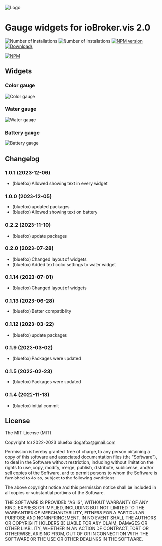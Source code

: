 ![Logo](admin/vis-2-widgets-gauges.png)
# Gauge widgets for ioBroker.vis 2.0

![Number of Installations](http://iobroker.live/badges/vis-2-widgets-gauges-installed.svg) ![Number of Installations](http://iobroker.live/badges/vis-2-widgets-gauges-stable.svg) [![NPM version](http://img.shields.io/npm/v/iobroker.vis-2-widgets-gauges.svg)](https://www.npmjs.com/package/iobroker.vis-2-widgets-gauges)
[![Downloads](https://img.shields.io/npm/dm/iobroker.vis-2-widgets-gauges.svg)](https://www.npmjs.com/package/iobroker.vis-2-widgets-gauges)

[![NPM](https://nodei.co/npm/iobroker.vis-2-widgets-gauges.png?downloads=true)](https://nodei.co/npm/iobroker.vis-2-widgets-gauges/)

## Widgets
### Color gauge
![Color gauge](img/color-gauge.png)

### Water gauge
![Water gauge](img/water-gauge.png)

### Battery gauge
![Battery gauge](img/battery-gauge.png)

<!--
    Placeholder for the next version (at the beginning of the line):
    ### **WORK IN PROGRESS**
-->
## Changelog
### 1.0.1 (2023-12-06)
* (bluefox) Allowed showing text in every widget

### 1.0.0 (2023-12-05)
* (bluefox) updated packages
* (bluefox) Allowed showing text on battery

### 0.2.2 (2023-11-10)
* (bluefox) update packages

### 0.2.0 (2023-07-28)
* (bluefox) Changed layout of widgets
* (bluefox) Added text color settings to water widget

### 0.1.14 (2023-07-01)
* (bluefox) Changed layout of widgets

### 0.1.13 (2023-06-28)
* (bluefox) Better compatibility

### 0.1.12 (2023-03-22)
* (bluefox) update packages

### 0.1.9 (2023-03-02)
* (bluefox) Packages were updated

### 0.1.5 (2023-02-23)
* (bluefox) Packages were updated

### 0.1.4 (2022-11-13)
* (bluefox) initial commit

## License
The MIT License (MIT)

Copyright (c) 2022-2023 bluefox <dogafox@gmail.com>

Permission is hereby granted, free of charge, to any person obtaining a copy
of this software and associated documentation files (the "Software"), to deal
in the Software without restriction, including without limitation the rights
to use, copy, modify, merge, publish, distribute, sublicense, and/or sell
copies of the Software, and to permit persons to whom the Software is
furnished to do so, subject to the following conditions:

The above copyright notice and this permission notice shall be included in
all copies or substantial portions of the Software.

THE SOFTWARE IS PROVIDED "AS IS", WITHOUT WARRANTY OF ANY KIND, EXPRESS OR
IMPLIED, INCLUDING BUT NOT LIMITED TO THE WARRANTIES OF MERCHANTABILITY,
FITNESS FOR A PARTICULAR PURPOSE AND NONINFRINGEMENT. IN NO EVENT SHALL THE
AUTHORS OR COPYRIGHT HOLDERS BE LIABLE FOR ANY CLAIM, DAMAGES OR OTHER
LIABILITY, WHETHER IN AN ACTION OF CONTRACT, TORT OR OTHERWISE, ARISING FROM,
OUT OF OR IN CONNECTION WITH THE SOFTWARE OR THE USE OR OTHER DEALINGS IN
THE SOFTWARE.
